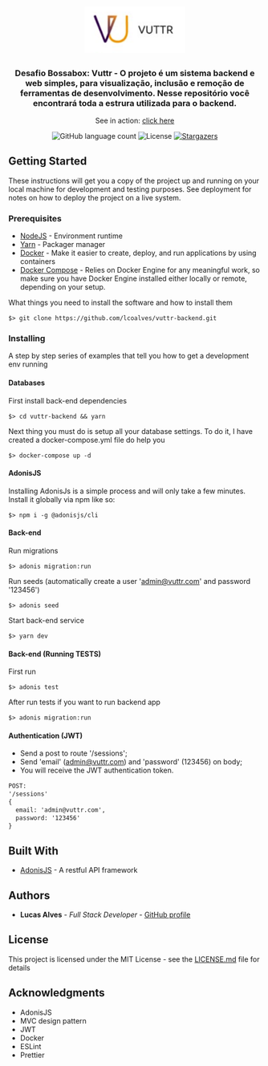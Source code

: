 <h1 align="center">
  <img alt="Vuttr" title="Vuttr" src=".github/vuttr-logo.png" width="200px" />
</h1>

<h3 align="center">
  Desafio Bossabox: Vuttr - O projeto é um sistema backend e web simples, para visualização, inclusão e remoção de ferramentas de desenvolvimento. Nesse repositório você encontrará toda a estrura utilizada para o backend.
</h3>

<p align="center">See in action: <a href="https://vuttr-lucas-backend.herokuapp.com/tools">click here</a></p>

<p align="center">
  <img alt="GitHub language count" src="https://img.shields.io/github/languages/count/lcoalves/vuttr-backend?color=%2304D361">

  <img alt="License" src="https://img.shields.io/badge/license-MIT-%2304D361">

  <a href="https://github.com/lcoalves/vuttr-backend/stargazers">
    <img alt="Stargazers" src="https://img.shields.io/github/stars/lcoalves/vuttr-backend?style=social">
  </a>
</p>

## Getting Started

These instructions will get you a copy of the project up and running on your local machine for development and testing purposes. See deployment for notes on how to deploy the project on a live system.

### Prerequisites
- [NodeJS](https://nodejs.org/en/) - Environment runtime
- [Yarn](https://yarnpkg.com/en/docs/install) - Packager manager
- [Docker](https://docs.docker.com/install/) - Make it easier to create, deploy, and run applications by using containers
- [Docker Compose](https://docs.docker.com/compose/install/) - Relies on Docker Engine for any meaningful work, so make sure you have Docker Engine installed either locally or remote, depending on your setup.

What things you need to install the software and how to install them

```
$> git clone https://github.com/lcoalves/vuttr-backend.git
```

### Installing

A step by step series of examples that tell you how to get a development env running

#### Databases
First install back-end dependencies
```
$> cd vuttr-backend && yarn
```
Next thing you must do is setup all your database settings. To do it, I have created a docker-compose.yml file do help you
```
$> docker-compose up -d
```

#### AdonisJS
Installing AdonisJs is a simple process and will only take a few minutes. Install it globally via npm like so:
```
$> npm i -g @adonisjs/cli
```

#### Back-end
Run migrations
```
$> adonis migration:run
```
Run seeds (automatically create a user 'admin@vuttr.com' and password '123456')
```
$> adonis seed
```
Start back-end service
```
$> yarn dev
```

#### Back-end (Running TESTS)
First run
```
$> adonis test
```
After run tests if you want to run backend app
```
$> adonis migration:run
```

#### Authentication (JWT)
* Send a post to route '/sessions';
* Send 'email' (admin@vuttr.com) and 'password' (123456) on body;
* You will receive the JWT authentication token.
```
POST:
'/sessions'
{
  email: 'admin@vuttr.com',
  password: '123456'
}
```

## Built With

* [AdonisJS](https://adonisjs.com/docs/4.1/installation) - A restful API framework

## Authors

* **Lucas Alves** - *Full Stack Developer* - [GitHub profile](https://github.com/lcoalves)

## License

This project is licensed under the MIT License - see the [LICENSE.md](https://github.com/lcoalves/vuttr-backend/blob/master/LICENSE) file for details

## Acknowledgments

* AdonisJS
* MVC design pattern
* JWT
* Docker
* ESLint
* Prettier
